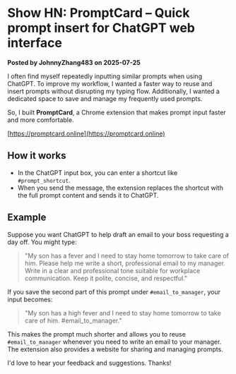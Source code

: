 # Show HN: PromptCard – Quick prompt insert for ChatGPT web interface

**Posted by JohnnyZhang483 on 2025-07-25**

I often find myself repeatedly inputting similar prompts when using ChatGPT. To improve my workflow, I wanted a faster way to reuse and insert prompts without disrupting my typing flow. Additionally, I wanted a dedicated space to save and manage my frequently used prompts.

So, I built **PromptCard**, a Chrome extension that makes prompt input faster and more comfortable.

[https://promptcard.online](https://promptcard.online)

## How it works

- In the ChatGPT input box, you can enter a shortcut like `#prompt_shortcut`.
- When you send the message, the extension replaces the shortcut with the full prompt content and sends it to ChatGPT.

## Example

Suppose you want ChatGPT to help draft an email to your boss requesting a day off. You might type:

> "My son has a fever and I need to stay home tomorrow to take care of him. Please help me write a short, professional email to my manager. Write in a clear and professional tone suitable for workplace communication. Keep it polite, concise, and respectful."

If you save the second part of this prompt under `#email_to_manager`, your input becomes:

> "My son has a high fever and I need to stay home tomorrow to take care of him. #email_to_manager."

This makes the prompt much shorter and allows you to reuse `#email_to_manager` whenever you need to write an email to your manager. The extension also provides a website for sharing and managing prompts.

I'd love to hear your feedback and suggestions. Thanks!